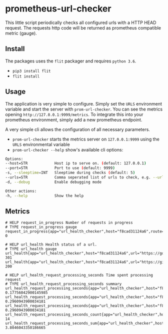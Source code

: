 # prometheus-url-checker

This little script periodically checks all configured urls with a HTTP HEAD request. The requests http code will be returned as prometheus compatible metric (gauge).

## Install

The packages uses the `flit` packager and requires `python 3.6`.

* `pip3 install flit`
* `flit install`

## Usage

The application is very simple to configure. Simply set the `URLS` environment variable and start the server with `prom-url-checker`. You can see the metrics opening `http://127.0.0.1:9999/metrics`. To integrate this into your prometheus environment, simply add a new prometheus endpoint.

A very simple cli allows the configuration of all necessary parameters.

* `prom-url-checker` starts the metrics server on `127.0.0.1:9999` using the `URLS` environmental variable
* `prom-url-checker --help` show's available cli options:

```bash
Options:
--host=STR            Host ip to serve on. (default: 127.0.0.1)
--port=STR            Port to use (default: 9999)
-s, --sleeptime=INT   Sleeptime during checks (default: 5)
--urls=STR            Comma seperated list of urls to check, e.g. --urls https://test.domain.de,http://domain.de.  If unset, the environment variable URLS will be used instead.
-d, --debug           Enable debugging mode

Other actions:
-h, --help            Show the help
```

## Metrics

```
# HELP request_in_progress Number of requests in progress
# TYPE request_in_progress gauge
request_in_progress{app="url_health_checker",host="f8cad31124a6",route="/"} 0

# HELP url_health Health status of a url.
# TYPE url_health gauge
url_health{app="url_health_checker",host="f8cad31124a6",url="https://google.com"} 301
url_health{app="url_health_checker",host="f8cad31124a6",url="https://github.com"} 200

# HELP url_health_request_processing_seconds Time spent processing request
# TYPE url_health_request_processing_seconds summary
url_health_request_processing_seconds{app="url_health_checker",host="f8cad31124a6",quantile="0.5"} 0.17756042900145985
url_health_request_processing_seconds{app="url_health_checker",host="f8cad31124a6",quantile="0.9"} 0.2960943900034181
url_health_request_processing_seconds{app="url_health_checker",host="f8cad31124a6",quantile="0.99"} 0.2960943900034181
url_health_request_processing_seconds_count{app="url_health_checker",host="f8cad31124a6"} 14
url_health_request_processing_seconds_sum{app="url_health_checker",host="f8cad31124a6"} 3.8046043350186665
```